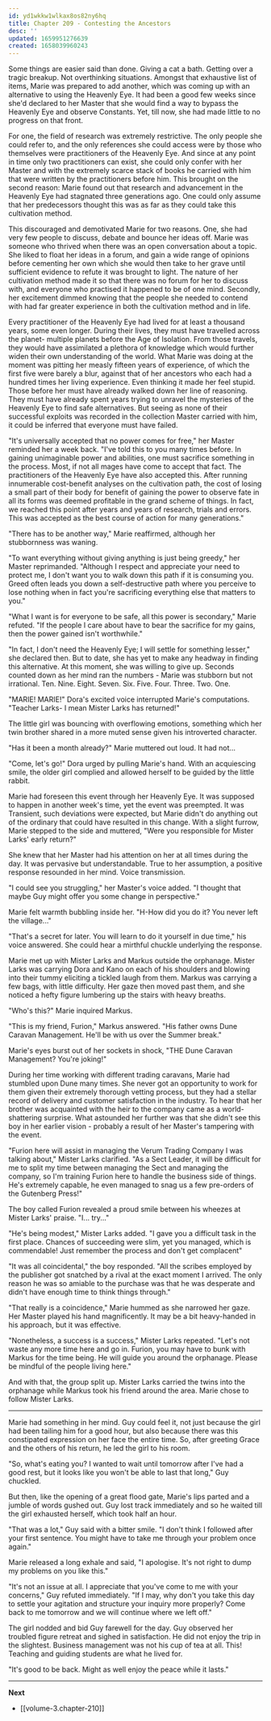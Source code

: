```yaml
---
id: yd1wkkw1wlkax8os82ny6hq
title: Chapter 209 - Contesting the Ancestors
desc: ''
updated: 1659951276639
created: 1658039960243
---
```


Some things are easier said than done. Giving a cat a bath. Getting over a tragic breakup. Not overthinking situations. Amongst that exhaustive list of items, Marie was prepared to add another, which was coming up with an alternative to using the Heavenly Eye. It had been a good few weeks since she'd declared to her Master that she would find a way to bypass the Heavenly Eye and observe Constants. Yet, till now, she had made little to no progress on that front.

For one, the field of research was extremely restrictive. The only people she could refer to, and the only references she could access were by those who themselves were practitioners of the Heavenly Eye. And since at any point in time only two practitioners can exist, she could only confer with her Master and with the extremely scarce stack of books he carried with him that were written by the practitioners before him. This brought on the second reason: Marie found out that research and advancement in the Heavenly Eye had stagnated three generations ago. One could only assume that her predecessors thought this was as far as they could take this cultivation method.

This discouraged and demotivated Marie for two reasons. One, she had very few people to discuss, debate and bounce her ideas off. Marie was someone who thrived when there was an open conversation about a topic. She liked to float her ideas in a forum, and gain a wide range of opinions before cementing her own which she would then take to her grave until sufficient evidence to refute it was brought to light. The nature of her cultivation method made it so that there was no forum for her to discuss with, and everyone who practised it happened to be of one mind. Secondly, her excitement dimmed knowing that the people she needed to contend with had far greater experience in both the cultivation method and in life.

Every practitioner of the Heavenly Eye had lived for at least a thousand years, some even longer. During their lives, they must have travelled across the planet- multiple planets before the Age of Isolation. From those travels, they would have assimilated a plethora of knowledge which would further widen their own understanding of the world. What Marie was doing at the moment was pitting her measly fifteen years of experience, of which the first five were barely a blur, against that of her ancestors who each had a hundred times her living experience. Even thinking it made her feel stupid. Those before her must have already walked down her line of reasoning. They must have already spent years trying to unravel the mysteries of the Heavenly Eye to find safe alternatives. But seeing as none of their successful exploits was recorded in the collection Master carried with him, it could be inferred that everyone must have failed.

"It's universally accepted that no power comes for free," her Master reminded her a week back. "I've told this to you many times before. In gaining unimaginable power and abilities, one must sacrifice something in the process. Most, if not all mages have come to accept that fact. The practitioners of the Heavenly Eye have also accepted this. After running innumerable cost-benefit analyses on the cultivation path, the cost of losing a small part of their body for benefit of gaining the power to observe fate in all its forms was deemed profitable in the grand scheme of things. In fact, we reached this point after years and years of research, trials and errors. This was accepted as the best course of action for many generations."

"There has to be another way," Marie reaffirmed, although her stubbornness was waning.

"To want everything without giving anything is just being greedy," her Master reprimanded. "Although I respect and appreciate your need to protect me, I don't want you to walk down this path if it is consuming you. Greed often leads you down a self-destructive path where you perceive to lose nothing when in fact you're sacrificing everything else that matters to you."

"What I want is for everyone to be safe, all this power is secondary," Marie refuted. "If the people I care about have to bear the sacrifice for my gains, then the power gained isn't worthwhile."

"In fact, I don't need the Heavenly Eye; I will settle for something lesser," she declared then. But to date, she has yet to make any headway in finding this alternative. At this moment, she was willing to give up. Seconds counted down as her mind ran the numbers - Marie was stubborn but not irrational. Ten. Nine. Eight. Seven. Six. Five. Four. Three. Two. One.

"MARIE! MARIE!" Dora's excited voice interrupted Marie's computations. "Teacher Larks- I mean Mister Larks has returned!"

The little girl was bouncing with overflowing emotions, something which her twin brother shared in a more muted sense given his introverted character.

"Has it been a month already?" Marie muttered out loud. It had not...

"Come, let's go!" Dora urged by pulling Marie's hand. With an acquiescing smile, the older girl complied and allowed herself to be guided by the little rabbit.

Marie had foreseen this event through her Heavenly Eye. It was supposed to happen in another week's time, yet the event was preempted. It was Transient, such deviations were expected, but Marie didn't do anything out of the ordinary that could have resulted in this change. With a slight furrow, Marie stepped to the side and muttered, "Were you responsible for Mister Larks' early return?"

She knew that her Master had his attention on her at all times during the day. It was pervasive but understandable. True to her assumption, a positive response resounded in her mind. Voice transmission.

"I could see you struggling," her Master's voice added. "I thought that maybe Guy might offer you some change in perspective."

Marie felt warmth bubbling inside her. "H-How did you do it? You never left the village..."

"That's a secret for later. You will learn to do it yourself in due time," his voice answered. She could hear a mirthful chuckle underlying the response.

Marie met up with Mister Larks and Markus outside the orphanage. Mister Larks was carrying Dora and Kano on each of his shoulders and blowing into their tummy eliciting a tickled laugh from them. Markus was carrying a few bags, with little difficulty. Her gaze then moved past them, and she noticed a hefty figure lumbering up the stairs with heavy breaths.

"Who's this?" Marie inquired Markus.

"This is my friend, Furion," Markus answered. "His father owns Dune Caravan Management. He'll be with us over the Summer break."

Marie's eyes burst out of her sockets in shock, "THE Dune Caravan Management? You're joking!"

During her time working with different trading caravans, Marie had stumbled upon Dune many times. She never got an opportunity to work for them given their extremely thorough vetting process, but they had a stellar record of delivery and customer satisfaction in the industry. To hear that her brother was acquainted with the heir to the company came as a world-shattering surprise. What astounded her further was that she didn't see this boy in her earlier vision - probably a result of her Master's tampering with the event.

"Furion here will assist in managing the Verum Trading Company I was talking about," Mister Larks clarified. "As a Sect Leader, it will be difficult for me to split my time between managing the Sect and managing the company, so I'm training Furion here to handle the business side of things. He's extremely capable, he even managed to snag us a few pre-orders of the Gutenberg Press!"

The boy called Furion revealed a proud smile between his wheezes at Mister Larks' praise. "I... try..."

"He's being modest," Mister Larks added. "I gave you a difficult task in the first place. Chances of succeeding were slim, yet you managed, which is commendable! Just remember the process and don't get complacent"

"It was all coincidental," the boy responded. "All the scribes employed by the publisher got snatched by a rival at the exact moment I arrived. The only reason he was so amiable to the purchase was that he was desperate and didn't have enough time to think things through."

"That really is a coincidence," Marie hummed as she narrowed her gaze. Her Master played his hand magnificently. It may be a bit heavy-handed in his approach, but it was effective.

"Nonetheless, a success is a success," Mister Larks repeated. "Let's not waste any more time here and go in. Furion, you may have to bunk with Markus for the time being. He will guide you around the orphanage. Please be mindful of the people living here."

And with that, the group split up. Mister Larks carried the twins into the orphanage while Markus took his friend around the area. Marie chose to follow Mister Larks.

____

Marie had something in her mind. Guy could feel it, not just because the girl had been tailing him for a good hour, but also because there was this constipated expression on her face the entire time. So, after greeting Grace and the others of his return, he led the girl to his room.

"So, what's eating you? I wanted to wait until tomorrow after I've had a good rest, but it looks like you won't be able to last that long," Guy chuckled.

But then, like the opening of a great flood gate, Marie's lips parted and a jumble of words gushed out. Guy lost track immediately and so he waited till the girl exhausted herself, which took half an hour.

"That was a lot," Guy said with a bitter smile. "I don't think I followed after your first sentence. You might have to take me through your problem once again."

Marie released a long exhale and said, "I apologise. It's not right to dump my problems on you like this."

"It's not an issue at all. I appreciate that you've come to me with your concerns," Guy refuted immediately. "If I may, why don't you take this day to settle your agitation and structure your inquiry more properly? Come back to me tomorrow and we will continue where we left off."

The girl nodded and bid Guy farewell for the day. Guy observed her troubled figure retreat and sighed in satisfaction. He did not enjoy the trip in the slightest. Business management was not his cup of tea at all. This! Teaching and guiding students are what he lived for.

"It's good to be back. Might as well enjoy the peace while it lasts."

____

**Next**
* [[volume-3.chapter-210]]